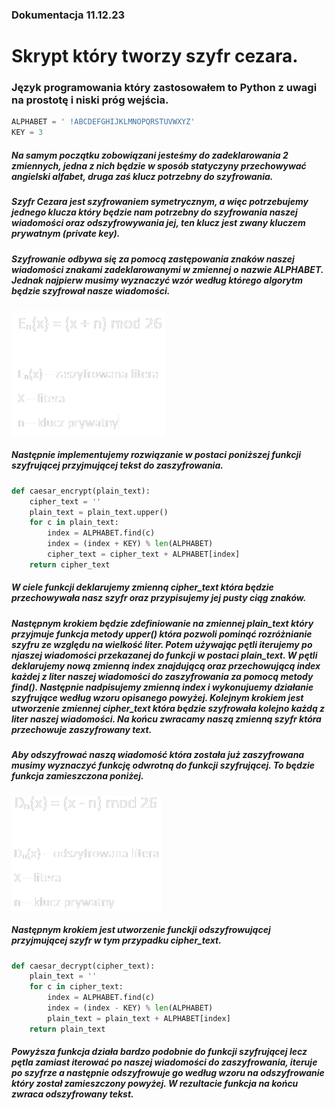 ### Dokumentacja 11.12.23
# Skrypt który tworzy szyfr cezara.
### Język programowania który zastosowałem to Python z uwagi na prostotę i niski próg wejścia.

```python
ALPHABET = ' !ABCDEFGHIJKLMNOPQRSTUVWXYZ'
KEY = 3
```
##### Na samym początku zobowiązani jesteśmy do zadeklarowania 2 zmiennych, jedna z nich będzie w sposób statyczyny przechowywać angielski alfabet, druga zaś klucz potrzebny do szyfrowania.
##### Szyfr Cezara jest szyfrowaniem symetrycznym, a więc potrzebujemy jednego klucza który będzie nam potrzebny do szyfrowania naszej wiadomości oraz odszyfrowywania jej, ten klucz jest zwany kluczem prywatnym (private key).
##### Szyfrowanie odbywa się za pomocą zastępowania znaków naszej wiadomości znakami zadeklarowanymi w zmiennej o nazwie ALPHABET. Jednak najpierw musimy wyznaczyć wzór według którego algorytm będzie szyfrował nasze wiadomości.
![równanie-szyfr-cezara](encryption-equation.png)
##### Następnie implementujemy rozwiązanie w postaci poniższej funkcji szyfrującej przyjmującej tekst do zaszyfrowania.
```python
def caesar_encrypt(plain_text):
    cipher_text = ''
    plain_text = plain_text.upper()
    for c in plain_text:
        index = ALPHABET.find(c)
        index = (index + KEY) % len(ALPHABET)
        cipher_text = cipher_text + ALPHABET[index]
    return cipher_text
```
##### W ciele funkcji deklarujemy zmienną cipher_text która będzie przechowywała nasz szyfr oraz przypisujemy jej pusty ciąg znaków.
##### Następnym krokiem będzie zdefiniowanie na zmiennej plain_text który przyjmuje funkcja metody upper() która pozwoli pominąć rozróżnianie szyfru ze względu na wielkość liter. Potem używając pętli iterujemy po njaszej wiadomości przekazanej do funkcji w postaci plain_text. W pętli deklarujemy nową zmienną index znajdującą oraz przechowującą index każdej z liter naszej wiadomości do zaszyfrowania za pomocą metody find(). Następnie nadpisujemy zmienną index i wykonujuemy działanie szyfrujące według wzoru opisanego powyżej. Kolejnym krokiem jest utworzenie zmiennej cipher_text która będzie szyfrowała kolejno każdą z liter naszej wiadomości. Na końcu zwracamy naszą zmienną szyfr która przechowuje zaszyfrowany text.

##### Aby odszyfrować naszą wiadomość która została już zaszyfrowana musimy wyznaczyć funkcję odwrotną do funkcji szyfrującej. To będzie funkcja zamieszczona poniżej.
![równanie-szyfr-cezara-2](decryption-equation.png)

##### Następnym krokiem jest utworzenie funckji odszyfrowującej przyjmującej szyfr w tym przypadku cipher_text.
```python
def caesar_decrypt(cipher_text):
    plain_text = ''
    for c in cipher_text:
        index = ALPHABET.find(c)
        index = (index - KEY) % len(ALPHABET)
        plain_text = plain_text + ALPHABET[index]
    return plain_text
```
##### Powyższa funkcja działa bardzo podobnie do funkcji szyfrującej lecz pętla zamiast iterować po naszej wiadomości do zaszyfrowania, iteruje po szyfrze a następnie odszyfrowuje go według wzoru na odszyfrowanie który został zamieszczony powyżej. W rezultacie funkcja na końcu zwraca odszyfrowany tekst.